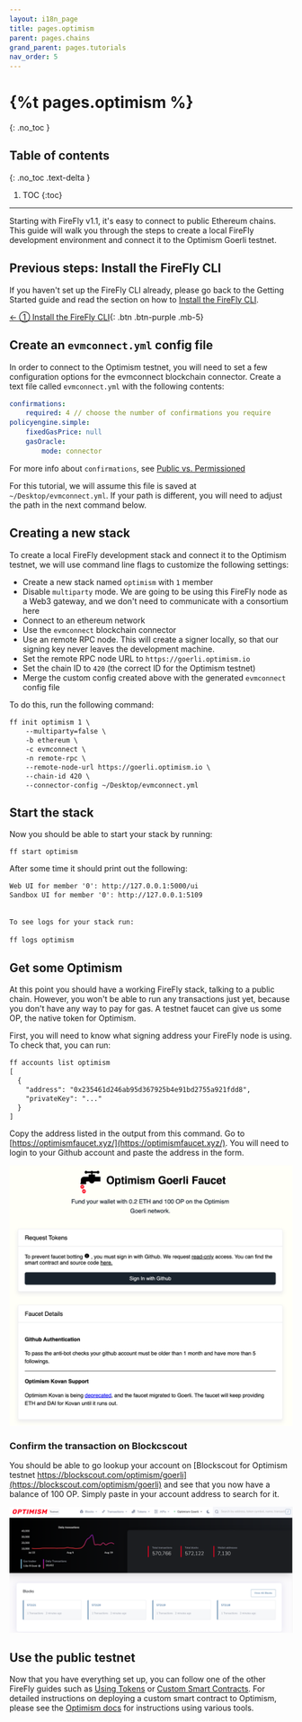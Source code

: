 ```yaml
---
layout: i18n_page
title: pages.optimism
parent: pages.chains
grand_parent: pages.tutorials
nav_order: 5
---
```



# {%t pages.optimism %}
{: .no_toc }

## Table of contents
{: .no_toc .text-delta }

1. TOC
{:toc}

---

Starting with FireFly v1.1, it's easy to connect to public Ethereum chains. This guide will walk you through the steps to create a local FireFly development environment and connect it to the Optimism Goerli testnet.

## Previous steps: Install the FireFly CLI
If you haven't set up the FireFly CLI already, please go back to the Getting Started guide and read the section on how to [Install the FireFly CLI](../../gettingstarted/firefly_cli.md).

[← ① Install the FireFly CLI](../../gettingstarted/firefly_cli.md){: .btn .btn-purple .mb-5}

## Create an `evmconnect.yml` config file
In order to connect to the Optimism testnet, you will need to set a few configuration options for the evmconnect blockchain connector. Create a text file called `evmconnect.yml` with the following contents:

```yml
confirmations:
    required: 4 // choose the number of confirmations you require
policyengine.simple:
    fixedGasPrice: null
    gasOracle:
        mode: connector
```
For more info about `confirmations`, see [Public vs. Permissioned](../../overview/public_vs_permissioned.md)

For this tutorial, we will assume this file is saved at `~/Desktop/evmconnect.yml`. If your path is different, you will need to adjust the path in the next command below.

## Creating a new stack
To create a local FireFly development stack and connect it to the Optimism testnet, we will use command line flags to customize the following settings:

 - Create a new stack named `optimism` with `1` member
 - Disable `multiparty` mode. We are going to be using this FireFly node as a Web3 gateway, and we don't need to communicate with a consortium here
 - Connect to an ethereum network
 - Use the `evmconnect` blockchain connector
 - Use an remote RPC node. This will create a signer locally, so that our signing key never leaves the development machine.
 - Set the remote RPC node URL to `https://goerli.optimism.io`
 - Set the chain ID to `420` (the correct ID for the Optimism testnet)
 - Merge the custom config created above with the generated `evmconnect` config file

To do this, run the following command:
```
ff init optimism 1 \
    --multiparty=false \
    -b ethereum \
    -c evmconnect \
    -n remote-rpc \
    --remote-node-url https://goerli.optimism.io \
    --chain-id 420 \
    --connector-config ~/Desktop/evmconnect.yml 
```

## Start the stack
Now you should be able to start your stack by running:

```
ff start optimism
```

After some time it should print out the following:

```
Web UI for member '0': http://127.0.0.1:5000/ui
Sandbox UI for member '0': http://127.0.0.1:5109


To see logs for your stack run:

ff logs optimism
```

## Get some Optimism
At this point you should have a working FireFly stack, talking to a public chain. However, you won't be able to run any transactions just yet, because you don't have any way to pay for gas. A testnet faucet can give us some OP, the native token for Optimism.

First, you will need to know what signing address your FireFly node is using. To check that, you can run:

```
ff accounts list optimism
[
  {
    "address": "0x235461d246ab95d367925b4e91bd2755a921fdd8",
    "privateKey": "..."
  }
]
```

Copy the address listed in the output from this command. Go to [https://optimismfaucet.xyz/](https://optimismfaucet.xyz/). You will need to login to your Github account and  paste the address in the form.

![Optimism Faucet](images/optimism_faucet.png)

### Confirm the transaction on Blockcscout
You should be able to go lookup your account on [Blockscout for Optimism testnet https://blockscout.com/optimism/goerli](https://blockscout.com/optimism/goerli) and see that you now have a balance of 100 OP. Simply paste in your account address to search for it.


![Blockscout Scan](images/optimism_scan.png)

## Use the public testnet
Now that you have everything set up, you can follow one of the other FireFly guides such as [Using Tokens](../tokens/index.md) or [Custom Smart Contracts](../custom_contracts/ethereum.md). For detailed instructions on deploying a custom smart contract to Optimism, please see the [Optimism docs](https://community.optimism.io/docs/developers/build/system-contracts/#getting-contract-artifacts-interfaces-and-abis) for instructions using various tools.